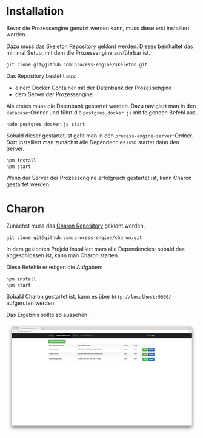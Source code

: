 # Installation

Bevor die Prozessengine genutzt werden kann, muss diese erst installiert werden.

Dazu muss das [Skeleton Repository](https://github.com/process-engine/skeleton) geklont werden.
Dieses beinhaltet das minimal Setup, mit dem die Prozessengine ausführbar ist.

```
git clone git@github.com:process-engine/skeleton.git
```

Das Repository besteht aus:

* einem Docker Container mit der Datenbank der Prozessengine
* dem Server der Prozessengine

Als erstes muss die Datenbank gestartet werden. 
Dazu navigiert man in den `database`-Ordner und führt 
die `postgres_docker.js` mit folgenden Befehl aus.

```
node postgres_docker.js start
``` 

Sobald dieser gestartet ist geht man in den `process-engine-server`-Ordner.
Dort installiert man zunächst alle Dependencies und startet dann den Server.

```
npm install
npm start
```

Wenn der Server der Prozessengine erfolgreich gestartet ist, kann Charon gestartet werden.

# Charon

Zunächst muss das [Charon Repository](https://github.com/process-engine/charon) geklont werden. 

```
git clone git@github.com:process-engine/charon.git
```

In dem geklonten Projekt installiert mam alle Dependencies;
sobald das abgeschlossen ist, kann man Charon starten.

Diese Befehle erledigen die Aufgaben:

```
npm install
npm start
```

Sobald Charon gestartet ist, kann es über `http://localhost:9000/` aufgerufen werden.

Das Ergebnis sollte so aussehen:

![Charon](images/charon.png)
